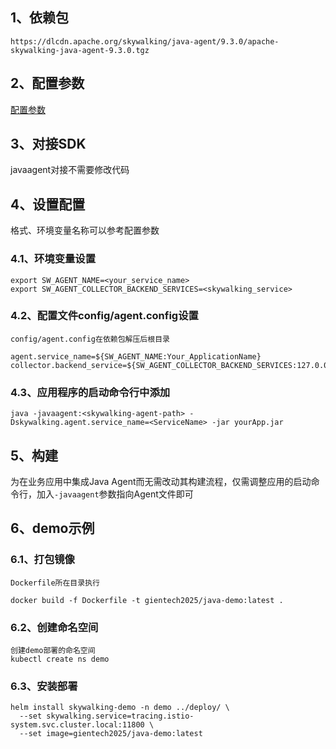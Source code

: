 ## 1、依赖包

```
https://dlcdn.apache.org/skywalking/java-agent/9.3.0/apache-skywalking-java-agent-9.3.0.tgz
```

## 2、配置参数

[配置参数](https://github.com/apache/skywalking-java/blob/main/docs/en/setup/service-agent/java-agent/configurations.md)

## 3、对接SDK

javaagent对接不需要修改代码

## 4、设置配置

格式、环境变量名称可以参考配置参数
### 4.1、环境变量设置
```shell
export SW_AGENT_NAME=<your_service_name>
export SW_AGENT_COLLECTOR_BACKEND_SERVICES=<skywalking_service>
```

### 4.2、配置文件config/agent.config设置
```config
config/agent.config在依赖包解压后根目录

agent.service_name=${SW_AGENT_NAME:Your_ApplicationName}
collector.backend_service=${SW_AGENT_COLLECTOR_BACKEND_SERVICES:127.0.0.1:11800}
```

### 4.3、应用程序的启动命令行中添加
```shell
java -javaagent:<skywalking-agent-path> -Dskywalking.agent.service_name=<ServiceName> -jar yourApp.jar
```
## 5、构建

为在业务应用中集成Java Agent而无需改动其构建流程，仅需调整应用的启动命令行，加入`-javaagent`参数指向Agent文件即可
## 6、demo示例

### 6.1、打包镜像
```
Dockerfile所在目录执行

docker build -f Dockerfile -t gientech2025/java-demo:latest .
```
### 6.2、创建命名空间
```
创建demo部署的命名空间
kubectl create ns demo
```
### 6.3、安装部署
```
helm install skywalking-demo -n demo ../deploy/ \
  --set skywalking.service=tracing.istio-system.svc.cluster.local:11800 \
  --set image=gientech2025/java-demo:latest
```
